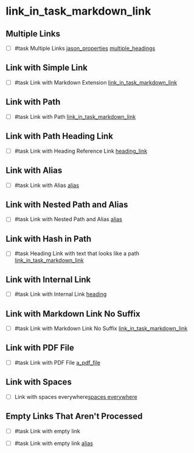 # link_in_task_markdown_link

## Multiple Links

- [ ] #task Multiple Links [jason_properties](jason_properties.md) [multiple_headings](multiple_headings.md)

## Link with Simple Link

- [ ] #task Link with Markdown Extension [link_in_task_markdown_link](link_in_task_markdown_link.md)

## Link with Path

- [ ] #task Link with Path [link_in_task_markdown_link](path/link_in_task_markdown_link.md)

## Link with Path Heading Link

- [ ] #task Link with Heading Reference Link [heading_link](path/link_in_task_markdown_link.md#heading_link)

## Link with Alias

- [ ] #task Link with Alias [alias](link_in_task_markdown_link.md)

## Link with Nested Path and Alias

- [ ] #task Link with Nested Path and Alias [alias](path/path/link_in_task_markdown_link.md)

## Link with Hash in Path

- [ ] #task Heading Link with text that looks like a path [link_in_task_markdown_link](pa#th/path/link_in_task_markdown_link.md)

## Link with Internal Link

- [ ] #task Link with Internal Link [heading](#heading)

## Link with Markdown Link No Suffix

- [ ] #task Link with Markdown Link No Suffix [link_in_task_markdown_link](link_in_task_markdown_link)

## Link with PDF File

- [ ] #task Link with PDF File [a_pdf_file](a_pdf_file.pdf)

## Link with Spaces

- [ ] Link with spaces everywhere[spaces everywhere](Test%20Data/spaced%20filename%20link.md#spaced%20heading)

## Empty Links That Aren't Processed

- [ ] #task Link with empty link []()
- [ ] #task Link with empty link [alias]()

